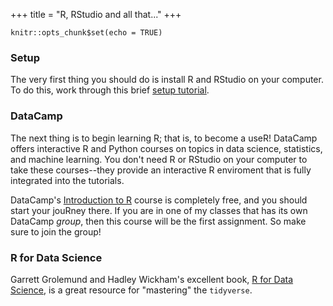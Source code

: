 +++
title = "R, RStudio and all that..."
+++

```{r setup, include=FALSE}
knitr::opts_chunk$set(echo = TRUE)
```

### Setup

The very first thing you should do is install R and RStudio on your computer. To do this, work through this brief [setup tutorial](https://jjallaire.shinyapps.io/learnr-tutorial-00-setup/).

### DataCamp

The next thing is to begin learning R; that is, to become a useR! DataCamp offers interactive R and Python courses on topics in data science, statistics, and machine learning. You don't need R or RStudio on your computer to take these courses--they provide an interactive R enviroment that is fully integrated into the tutorials.

DataCamp's [Introduction to R](https://www.datacamp.com/courses/free-introduction-to-r) course is completely free, and you should start your jouRney there. If you are in one of my classes that has its own DataCamp *group*, then this course will be the first assignment. So make sure to join the group!

### R for Data Science

Garrett Grolemund and Hadley Wickham's excellent book, [R for Data Science](http://r4ds.had.co.nz), is a great resource for "mastering" the `tidyverse`.